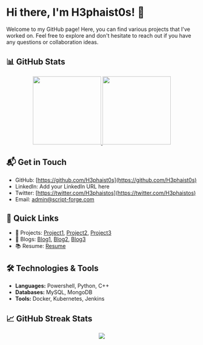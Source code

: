 # Hi there, I'm H3phaist0s! 👋

Welcome to my GitHub page! Here, you can find various projects that I've worked on. Feel free to explore and don't hesitate to reach out if you have any questions or collaboration ideas.

## 📊 GitHub Stats

<p align="center">
  <a href="https://github.com/H3phaist0s">
    <img height="180em" src="https://github-readme-stats.vercel.app/api?username=H3phaist0s&show_icons=true&rank_icon=github&theme=transparent" />
    <img height="180em" src="https://github-readme-stats.vercel.app/api/top-langs/?username=H3phaist0s&layout=compact&theme=radical" />
  </a>
</p>

## 📬 Get in Touch

- GitHub: [https://github.com/H3phaist0s](https://github.com/H3phaist0s)
- LinkedIn: Add your LinkedIn URL here
- Twitter: [https://twitter.com/H3phaistos](https://twitter.com/H3phaistos)
- Email: admin@script-forge.com

## 🚀 Quick Links

- 🔭 Projects: [Project1](https://github.com/H3phaist0s/project1), [Project2](https://github.com/H3phaist0s/project2), [Project3](https://github.com/H3phaist0s/project3)
- 📝 Blogs: [Blog1](https://bloglink1.com), [Blog2](https://bloglink2.com), [Blog3](https://bloglink3.com)
- 📚 Resume: [Resume](https://linktoyourresume.com)

## 🛠️ Technologies & Tools

- **Languages:** Powershell, Python, C++
- **Databases:** MySQL, MongoDB
- **Tools:** Docker, Kubernetes, Jenkins

## 📈 GitHub Streak Stats

<p align="center">
  <a href="https://github.com/H3phaist0s">
    <img src="https://github-readme-streak-stats.herokuapp.com/?user=H3phaist0s&theme=radical" />
  </a>
</p>
